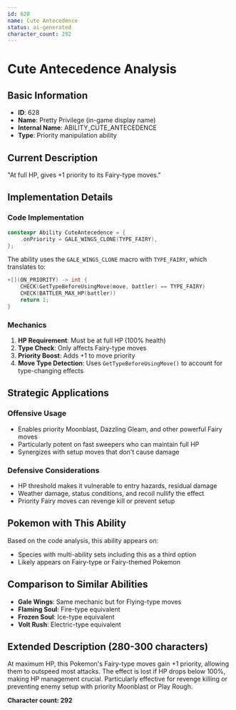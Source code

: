 ```yaml
---
id: 628
name: Cute Antecedence
status: ai-generated
character_count: 292
---
```


# Cute Antecedence Analysis

## Basic Information
- **ID**: 628
- **Name**: Pretty Privilege (in-game display name)
- **Internal Name**: ABILITY_CUTE_ANTECEDENCE
- **Type**: Priority manipulation ability

## Current Description
"At full HP, gives +1 priority to its Fairy-type moves."

## Implementation Details

### Code Implementation
```cpp
constexpr Ability CuteAntecedence = {
    .onPriority = GALE_WINGS_CLONE(TYPE_FAIRY),
};
```

The ability uses the `GALE_WINGS_CLONE` macro with `TYPE_FAIRY`, which translates to:
```cpp
+[](ON_PRIORITY) -> int {
    CHECK(GetTypeBeforeUsingMove(move, battler) == TYPE_FAIRY)
    CHECK(BATTLER_MAX_HP(battler))
    return 1;
}
```

### Mechanics
1. **HP Requirement**: Must be at full HP (100% health)
2. **Type Check**: Only affects Fairy-type moves
3. **Priority Boost**: Adds +1 to move priority
4. **Move Type Detection**: Uses `GetTypeBeforeUsingMove()` to account for type-changing effects

## Strategic Applications

### Offensive Usage
- Enables priority Moonblast, Dazzling Gleam, and other powerful Fairy moves
- Particularly potent on fast sweepers who can maintain full HP
- Synergizes with setup moves that don't cause damage

### Defensive Considerations
- HP threshold makes it vulnerable to entry hazards, residual damage
- Weather damage, status conditions, and recoil nullify the effect
- Priority Fairy moves can revenge kill or prevent setup

## Pokemon with This Ability
Based on the code analysis, this ability appears on:
- Species with multi-ability sets including this as a third option
- Likely appears on Fairy-type or Fairy-themed Pokemon

## Comparison to Similar Abilities
- **Gale Wings**: Same mechanic but for Flying-type moves
- **Flaming Soul**: Fire-type equivalent 
- **Frozen Soul**: Ice-type equivalent
- **Volt Rush**: Electric-type equivalent

## Extended Description (280-300 characters)
At maximum HP, this Pokemon's Fairy-type moves gain +1 priority, allowing them to outspeed most attacks. The effect is lost if HP drops below 100%, making HP management crucial. Particularly effective for revenge killing or preventing enemy setup with priority Moonblast or Play Rough.

**Character count: 292**